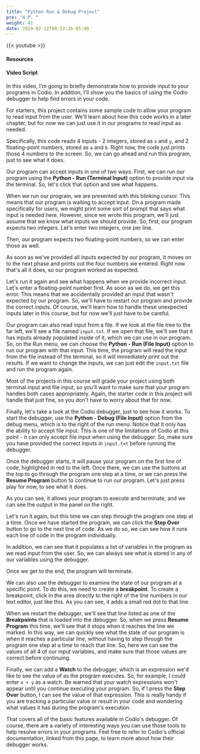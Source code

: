 ```yaml
---
title: "Python Run & Debug Project"
pre: "4.P. "
weight: 41
date: 2019-02-12T00:53:26-05:00
---
```


{{< youtube  >}}

#### Resources

#### Video Script

In this video, I'm going to briefly demonstrate how to provide input to your programs in Codio. In addition, I'll show you the basics of using the Codio debugger to help find errors in your code.

For starters, this project contains some sample code to allow your program to read input from the user. We'll learn about how this code works in a later chapter, but for now we can just use it in our programs to read input as needed.

Specifically, this code reads 4 inputs - 2 integers, stored as `x` and `y`, and 2 floating-point numbers, stored as `a` and `b`. Right now, the code just prints those 4 numbers to the screen. So, we can go ahead and run this program, just to see what it does.

Our program can accept inputs in one of two ways. First, we can run our program using the **Python - Run (Terminal Input)** option to provide input via the terminal. So, let's click that option and see what happens.

When we run our program, we are presented with this blinking cursor. This means that our program is waiting to accept input. On a program made specifically for users, we might print some sort of prompt that says what input is needed here. However, since we wrote this program, we'll just assume that we know what inputs we should provide. So, first, our program expects two integers. Let's enter two integers, one per line.

Then, our program expects two floating-point numbers, so we can enter those as well.

As soon as we've provided all inputs expected by our program, it moves on to the next phase and prints out the four numbers we entered. Right now that's all it does, so our program worked as expected.

Let's run it again and see what happens when we provide incorrect input. Let's enter a floating-point number first. As soon as we do, we get this error. This means that we accidentally provided an input that wasn't expected by our program. So, we'll have to restart our program and provide the correct inputs. Of course, we'll learn how to handle these unexpected inputs later in this course, but for now we'll just have to be careful.

Our program can also read input from a file. If we look at the file tree to the far left, we'll see a file named `input.txt`. If we open that file, we'll see that it has inputs already populated inside of it, which we can use in our program. So, on the Run menu, we can choose the **Python - Run (File Input)** option to run our program with that input. This time, the program will read the input from the file instead of the terminal, so it will immediately print out the results. If we want to change the inputs, we can just edit the `input.txt` file and run the program again.

Most of the projects in this course will grade your project using both terminal input and file input, so you'll want to make sure that your program handles both cases appropriately. Again, the starter code in this project will handle that just fine, so you don't have to worry about that for now.

Finally, let's take a look at the Codio debugger, just to see how it works. To start the debugger, use the **Python - Debug (File Input)** option from the debug menu, which is to the right of the run menu. Notice that it only has the ability to accept file input. This is one of the limitations of Codio at this point - it can only accept file input when using the debugger. So, make sure you have provided the correct inputs in `input.txt` before running the debugger.

Once the debugger starts, it will pause your program on the first line of code, highlighted in red to the left. Once there, we can use the buttons at the top to go through the program one step at a time, or we can press the **Resume Program** button to continue to run our program. Let's just press play for now, to see what it does.

As you can see, it allows your program to execute and terminate, and we can see the output in the panel on the right.

Let's run it again, but this time we can step through the program one step at a time. Once we have started the program, we can click the **Step Over** button to go to the next line of code. As we do so, we can see how it runs each line of code in the program individually.

In addition, we can see that it populates a list of variables in the program as we read input from the user. So, we can always see what is stored in any of our variables using the debugger.

Once we get to the end, the program will terminate.

We can also use the debugger to examine the state of our program at a specific point. To do this, we need to create a **breakpoint**. To create a breakpoint, click in the area directly to the right of the line numbers in our text editor, just like this. As you can see, it adds a small red dot to that line.

When we restart the debugger, we'll see that line listed as one of the **Breakpoints** that is loaded into the debugger. So, when we press **Resume Program** this time, we'll see that it stops when it reaches the line we marked. In this way, we can quickly see what the state of our program is when it reaches a particular line, without having to step through the program one step at a time to reach that line. So, here we can see the values of all 4 of our input variables, and make sure that those values are correct before continuing.

Finally, we can add a **Watch** to the debugger, which is an expression we'd like to see the value of as the program executes. So, for example, I could enter `x + y` as a watch. Be warned that your watch expressions won't appear until you continue executing your program. So, if I press the **Step Over** button, I can see the value of that expression. This is really handy if you are tracking a particular value or result in your code and wondering what values it has during the program's execution.

That covers all of the basic features available in Codio's debugger. Of course, there are a variety of interesting ways you can use those tools to help resolve errors in your programs. Feel free to refer to Codio's official documentation, linked from this page, to learn more about how their debugger works.
